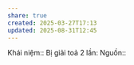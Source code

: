 ```yaml
---
share: true
created: 2025-03-27T17:13
updated: 2025-08-31T12:45
---
```

Khái niệm:: 
Bị giải toả 2 lần: 
Nguồn:: 
